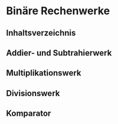 # Binäre Rechenwerke

## Inhaltsverzeichnis

## Addier- und Subtrahierwerk

## Multiplikationswerk

## Divisionswerk

## Komparator
